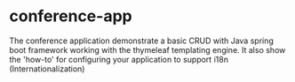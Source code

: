 # conference-app
The conference application demonstrate a basic CRUD with Java spring boot framework working with the thymeleaf templating engine. 
It also show the 'how-to' for configuring your application to support i18n (Internationalization)
